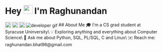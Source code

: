 # Hey <img src="https://github.com/TheDudeThatCode/TheDudeThatCode/blob/master/Assets/Hi.gif" width="29px"> I'm Raghunandan 

<a href="https://www.linkedin.com/in/raghunandan-bhat/">
  <img align="left" width="20px" src="https://cdn-icons-png.flaticon.com/512/174/174857.png"  />
</a>
<a href="https://twitter.com/rb01001">
  <img align="left" width="20px" src="https://logodownload.org/wp-content/uploads/2014/09/twitter-logo-6.png" />
</a>
<a href="mailto:raghunandan.bhat96@gmail.com">
  <img align="left" width="20px" src="https://cdn-icons-png.flaticon.com/512/281/281769.png" />
</a>

<img alt="developer gif" src="https://github.com/TheDudeThatCode/TheDudeThatCode/blob/master/Assets/Developer.gif" align="center" />
## About Me 
🎓 I'm a CS grad student at Syracuse Uninversity\
💡 Exploring anything and everything about Computer Science\
💬 Ask me about Python, SQL, PL/SQL, C and Linux\
✉️ Reach me: raghunandan.bhat96@gmail.com
